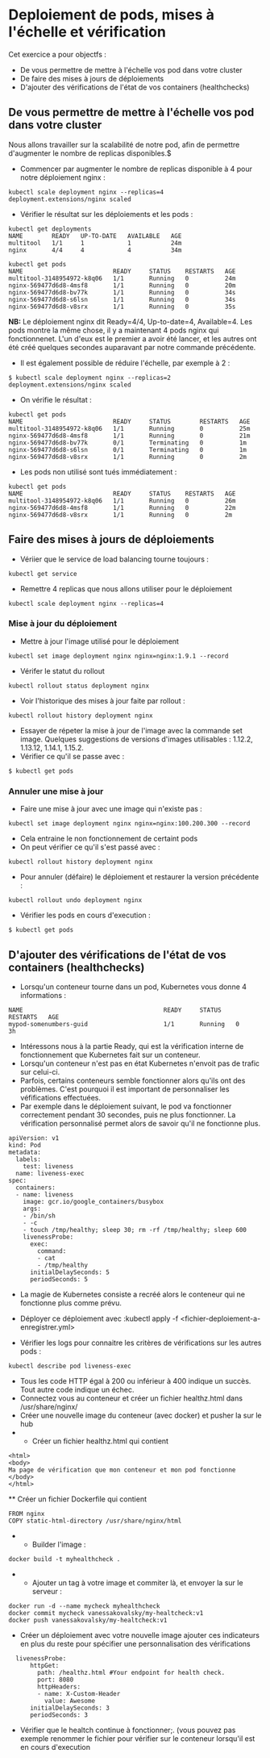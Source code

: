 # Deploiement de pods, mises à l'échelle et vérification

Cet exercice a pour objectfs :

* De vous permettre de mettre à l'échelle vos pod dans votre cluster
* De faire des mises à jours de déploiements
* D'ajouter des vérifications de l'état de vos containers (healthchecks)

## De vous permettre de mettre à l'échelle vos pod dans votre cluster
Nous allons travailler sur la scalabilité de notre pod, afin de permettre d'augmenter le nombre de replicas disponibles.$

* Commencer par augmenter le nombre de replicas disponible à 4 pour notre déploiement nginx :
```shell
kubectl scale deployment nginx --replicas=4
deployment.extensions/nginx scaled
```
* Vérifier le résultat sur les déploiements et les pods :

```shell
kubectl get deployments
NAME        READY   UP-TO-DATE   AVAILABLE   AGE
multitool   1/1     1            1           24m
nginx       4/4     4            4           34m
```

```shell
kubectl get pods
NAME                         READY     STATUS    RESTARTS   AGE
multitool-3148954972-k8q06   1/1       Running   0          24m
nginx-569477d6d8-4msf8       1/1       Running   0          20m
nginx-569477d6d8-bv77k       1/1       Running   0          34s
nginx-569477d6d8-s6lsn       1/1       Running   0          34s
nginx-569477d6d8-v8srx       1/1       Running   0          35s
```

**NB:** Le déploiement nginx dit Ready=4/4, Up-to-date=4, Available=4. Les pods montre la même chose, il y a maintenant 4 pods nginx qui fonctionnenet. L'un d'eux est le premier a avoir été lancer, et les autres ont été créé quelques secondes auparavant par notre commande précédente.

* Il est également possible de réduire l'échelle, par exemple à 2 :

```shell
$ kubectl scale deployment nginx --replicas=2
deployment.extensions/nginx scaled
```
* On vérifie le résultat :
```shell
kubectl get pods
NAME                         READY     STATUS        RESTARTS   AGE
multitool-3148954972-k8q06   1/1       Running       0          25m
nginx-569477d6d8-4msf8       1/1       Running       0          21m
nginx-569477d6d8-bv77k       0/1       Terminating   0          1m
nginx-569477d6d8-s6lsn       0/1       Terminating   0          1m
nginx-569477d6d8-v8srx       1/1       Running       0          2m
```
* Les pods non utilisé sont tués immédiatement :

```shell
kubectl get pods
NAME                         READY     STATUS    RESTARTS   AGE
multitool-3148954972-k8q06   1/1       Running   0          26m
nginx-569477d6d8-4msf8       1/1       Running   0          22m
nginx-569477d6d8-v8srx       1/1       Running   0          2m
```

## Faire des mises à jours de déploiements
* Vériier que le service de load balancing tourne toujours :
```shell
kubectl get service
```
* Remettre 4 replicas que nous allons utiliser pour le déploiement
```shell
kubectl scale deployment nginx --replicas=4
```

### Mise à jour du déploiement

* Mettre à jour l'image utilisé pour le déploiement 

```shell 
kubectl set image deployment nginx nginx=nginx:1.9.1 --record
```
* Vérifer le statut du rollout
```shell
kubectl rollout status deployment nginx
```
* Voir l'historique des mises à jour faite par rollout :

```shell
kubectl rollout history deployment nginx
```
* Essayer de répeter la mise à jour de l'image avec la commande set image. Quelques suggestions de versions d'images utilisables :
 1.12.2, 1.13.12, 1.14.1, 1.15.2.
* Vérifier ce qu'il se passe avec :
```shell
$ kubectl get pods
```

### Annuler une mise à jour 
* Faire une mise à jour avec une image qui n'existe pas :
```shell
kubectl set image deployment nginx nginx=nginx:100.200.300 --record
```
* Cela entraine le non fonctionnement de certaint pods
* On peut vérifier ce qu'il s'est passé avec :
```shell
kubectl rollout history deployment nginx
```
* Pour annuler (défaire) le déploiement et restaurer la version précédente :
```shell
kubectl rollout undo deployment nginx
```
* Vérifier les pods en cours d'execution :
```shell
$ kubectl get pods
```


## D'ajouter des vérifications de l'état de vos containers (healthchecks)
* Lorsqu'un conteneur tourne dans un pod, Kubernetes vous donne 4 informations :
```
NAME                                       READY     STATUS    RESTARTS   AGE
mypod-somenumbers-guid                     1/1       Running   0          3h
```
* Intéressons nous à la partie Ready, qui est la vérification interne de fonctionnement que Kubernetes fait sur un conteneur.
* Lorsqu'un conteneur n'est pas en état Kubernetes n'envoit pas de trafic sur celui-ci.
* Parfois, certains conteneurs semble fonctionner alors qu'ils ont des problèmes. C'est pourquoi il est important de personnaliser les véfifications effectuées. 
* Par exemple dans le déploiement suivant, le pod va fonctionner correctement pendant 30 secondes, puis ne plus fonctionner. La vérification personnalisé permet alors de savoir qu'il ne fonctionne plus.
```
apiVersion: v1
kind: Pod
metadata:
  labels:
    test: liveness
  name: liveness-exec
spec:
  containers:
  - name: liveness
    image: gcr.io/google_containers/busybox
    args:
    - /bin/sh
    - -c
    - touch /tmp/healthy; sleep 30; rm -rf /tmp/healthy; sleep 600
    livenessProbe:
      exec:
        command:
        - cat
        - /tmp/healthy
      initialDelaySeconds: 5
      periodSeconds: 5
```
* La magie de Kubernetes consiste a recréé alors le conteneur qui ne fonctionne plus comme prévu. 

* Déployer ce déploiement avec  :kubectl apply -f <fichier-deploiement-a-enregistrer.yml>
* Vérifier les logs pour connaitre les critères de vérifications sur les autres pods :
```
kubectl describe pod liveness-exec
```  
* Tous les code HTTP égal à 200 ou inférieur à 400 indique un succès. Tout autre code indique un échec.
* Connectez vous au conteneur et créer un fichier healthz.html dans /usr/share/nginx/ 
* Créer une nouvelle image du conteneur (avec docker) et pusher la sur le hub
* * Créer un fichier healthz.html qui contient
```
<html>
<body>
Ma page de vérification que mon conteneur et mon pod fonctionne
</body>
</html>
```
** Créer un fichier Dockerfile qui contient 
```
FROM nginx
COPY static-html-directory /usr/share/nginx/html
```
* * Builder l'image : 
```
docker build -t myhealthcheck . 
```
* * Ajouter un tag à votre image et commiter là, et envoyer la sur le serveur :
```
docker run -d --name mycheck myhealthcheck
docker commit mycheck vanessakovalsky/my-healtcheck:v1
docker push vanessakovalsky/my-healtcheck:v1
```
* Créer un déploiement avec votre nouvelle image ajouter ces indicateurs en plus du reste pour spécifier une personnalisation des vérifications
```
  livenessProbe:
      httpGet:
        path: /healthz.html #Your endpoint for health check.
        port: 8080
        httpHeaders:
        - name: X-Custom-Header
          value: Awesome
      initialDelaySeconds: 3
      periodSeconds: 3
```
* Vérifier que le healtch continue à fonctionner;. (vous pouvez pas exemple renommer le fichier pour vérifier sur le conteneur lorsqu'il est en cours d'execution 
